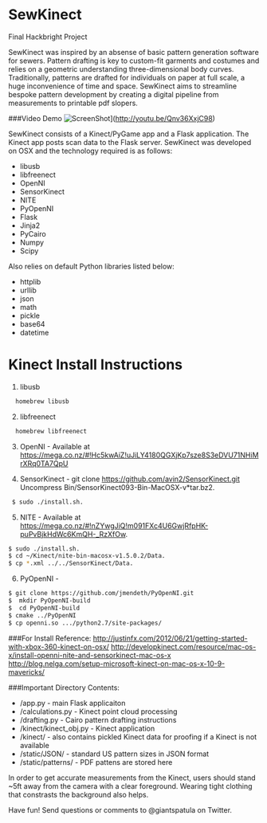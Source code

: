 SewKinect
=========

Final Hackbright Project

SewKinect was inspired by an absense of basic pattern generation software for sewers. Pattern drafting is key to custom-fit garments and costumes and relies on a geometric understanding three-dimensional body curves. Traditionally, patterns are drafted for individuals on paper at full scale, a huge inconvenience of time and space. SewKinect aims to streamline bespoke pattern development by creating a digital pipeline from measurements to printable pdf slopers.

###Video Demo
![ScreenShot](https://cloud.githubusercontent.com/assets/4644116/5321664/3d01d242-7c72-11e4-9419-8f8d9fd2acc1.png)](http://youtu.be/Qnv36XxjC98)

SewKinect consists of a Kinect/PyGame app and a Flask application. The Kinect app posts scan data to the Flask server. SewKinect was developed on OSX and the technology required is as follows: 

- libusb
- libfreenect
- OpenNI
- SensorKinect
- NITE
- PyOpenNI
- Flask
- Jinja2
- PyCairo
- Numpy
- Scipy

Also relies on default Python libraries listed below: 

- httplib
- urllib
- json
- math
- pickle
- base64
- datetime


Kinect Install Instructions
==================
1. libusb 
```sh
  homebrew libusb
```
2. libfreenect 
```sh
  homebrew libfreenect
```
3. OpenNI - Available at https://mega.co.nz/#!Hc5kwAiZ!uJiLY4180QGXjKp7sze8S3eDVU71NHiMrXRq0TA7QpU

4. SensorKinect - git clone https://github.com/avin2/SensorKinect.git
    Uncompress Bin/SensorKinect093-Bin-MacOSX-v*tar.bz2.
```sh
 $ sudo ./install.sh.
```
5. NITE - Available at https://mega.co.nz/#!nZYwgJiQ!m091FXc4U6GwjRfpHK-puPvBjkHdWc6KmQH-_RzXfOw.

 ```sh
 $ sudo ./install.sh.
 $ cd ~/Kinect/nite-bin-macosx-v1.5.0.2/Data.
 $ cp *.xml ../../SensorKinect/Data.
```
6. PyOpenNI - 
 
 ```sh
$ git clone https://github.com/jmendeth/PyOpenNI.git
$  mkdir PyOpenNI-build
$  cd PyOpenNI-build
$ cmake ../PyOpenNI
$ cp openni.so .../python2.7/site-packages/
```
  
###For Install Reference: 
http://justinfx.com/2012/06/21/getting-started-with-xbox-360-kinect-on-osx/
http://developkinect.com/resource/mac-os-x/install-openni-nite-and-sensorkinect-mac-os-x
http://blog.nelga.com/setup-microsoft-kinect-on-mac-os-x-10-9-mavericks/

###Important Directory Contents: 
- /app.py - main Flask applicaiton
- /calculations.py - Kinect point cloud processing 
- /drafting.py - Cairo pattern drafting instructions 
- /kinect/kinect_obj.py - Kinect application
- /kinect/ - also contains pickled Kinect data for proofing if a Kinect is not available
- /static/JSON/ - standard US pattern sizes in JSON format
- /static/patterns/ - PDF pattens are stored here 

In order to get accurate measurements from the Kinect, users should stand ~5ft away from the camera with a clear foreground. Wearing tight clothing that constrasts the background also helps. 

Have fun! Send questions or comments to @giantspatula on Twitter. 
